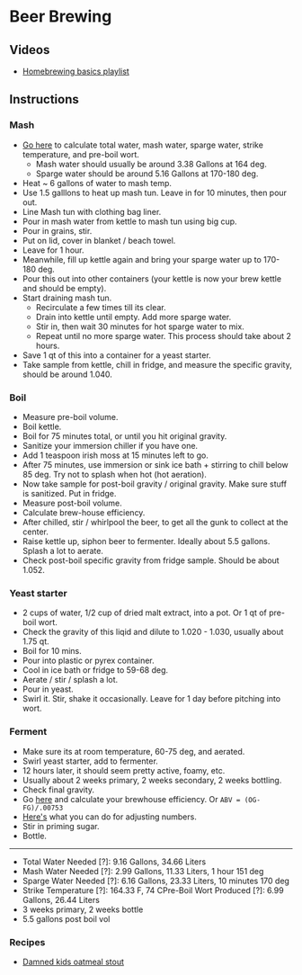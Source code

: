 # Beer Brewing

## Videos

- [Homebrewing basics playlist](https://www.youtube.com/playlist?list=PLJGQZwp3xofuwirWhdD2ks1Zf2cji0-rr&disable_polymer=true)

## Instructions

### Mash

- [Go here](https://www.morebeer.com/content/sparge_water_calculator) to calculate total water, mash water, sparge water, strike temperature, and pre-boil wort.
  - Mash water should usually be around 3.38 Gallons at 164 deg.
  - Sparge water should be around 5.16 Gallons at 170-180 deg.
- Heat ~ 6 gallons of water to mash temp.
- Use 1.5 galllons to heat up mash tun. Leave in for 10 minutes, then pour out.
- Line Mash tun with clothing bag liner.
- Pour in mash water from kettle to mash tun using big cup.
- Pour in grains, stir.
- Put on lid, cover in blanket / beach towel.
- Leave for 1 hour.
- Meanwhile, fill up kettle again and bring your sparge water up to 170-180 deg.
- Pour this out into other containers (your kettle is now your brew kettle and should be empty).
- Start draining mash tun.
  - Recirculate a few times till its clear.
  - Drain into kettle until empty. Add more sparge water.
  - Stir in, then wait 30 minutes for hot sparge water to mix.
  - Repeat until no more sparge water. This process should take about 2 hours.
- Save 1 qt of this into a container for a yeast starter.
- Take sample from kettle, chill in fridge, and measure the specific gravity, should be around 1.040.

### Boil

- Measure pre-boil volume.
- Boil kettle. 
- Boil for 75 minutes total, or until you hit original gravity. 
- Sanitize your immersion chiller if you have one.
- Add 1 teaspoon irish moss at 15 minutes left to go. 
- After 75 minutes, use immersion or sink ice bath + stirring to chill below 85 deg. Try not to splash when hot (hot aeration).
- Now take sample for post-boil gravity / original gravity. Make sure stuff is sanitized. Put in fridge.
- Measure post-boil volume.
- Calculate brew-house efficiency.
- After chilled, stir / whirlpool the beer, to get all the gunk to collect at the center. 
- Raise kettle up, siphon beer to fermenter. Ideally about 5.5 gallons. Splash a lot to aerate.
- Check post-boil specific gravity from fridge sample. Should be about 1.052. 

### Yeast starter

- 2 cups of water, 1/2 cup of dried malt extract, into a pot. Or 1 qt of pre-boil wort. 
- Check the gravity of this liqid and dilute to 1.020 - 1.030, usually about 1.75 qt. 
- Boil for 10 mins. 
- Pour into plastic or pyrex container. 
- Cool in ice bath or fridge to 59-68 deg. 
- Aerate / stir / splash a lot. 
- Pour in yeast. 
- Swirl it. Stir, shake it occasionally. Leave for 1 day before pitching into wort. 

### Ferment

- Make sure its at room temperature, 60-75 deg, and aerated.
- Swirl yeast starter, add to fermenter.
- 12 hours later, it should seem pretty active, foamy, etc. 
- Usually about 2 weeks primary, 2 weeks secondary, 2 weeks bottling. 
- Check final gravity.
- Go [here](https://www.brewersfriend.com/brewhouse-efficiency/) and calculate your brewhouse efficiency. Or `ABV = (OG-FG)/.00753`
- [Here's](https://www.thekitchn.com/how-to-check-and-control-alcohol-levels-the-kitchns-beer-school-2015-217260) what you can do for adjusting numbers. 
- Stir in priming sugar. 
- Bottle.

---
- Total Water Needed [?]: 9.16 Gallons, 34.66 Liters
- Mash Water Needed [?]: 2.99 Gallons, 11.33 Liters, 1 hour 151 deg
- Sparge Water Needed [?]: 6.16 Gallons, 23.33 Liters, 10 minutes 170 deg
- Strike Temperature [?]: 164.33 F, 74 CPre-Boil Wort Produced [?]: 6.99 Gallons, 26.44 Liters 
- 3 weeks primary, 2 weeks bottle 
- 5.5 gallons post boil vol

### Recipes

- [Damned kids oatmeal stout](https://www.homebrewtalk.com/threads/damned-kids-oatmeal-stout-ag.49282/)
